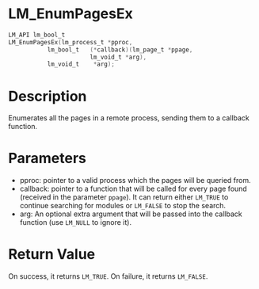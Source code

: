 # LM_EnumPagesEx

```c
LM_API lm_bool_t
LM_EnumPagesEx(lm_process_t *pproc,
           lm_bool_t   (*callback)(lm_page_t *ppage,
                       lm_void_t *arg),
           lm_void_t    *arg);
```

# Description

Enumerates all the pages in a remote process, sending them to a callback function.

# Parameters

- pproc: pointer to a valid process which the pages will be queried from.
- callback: pointer to a function that will be called for every page found (received in the parameter `ppage`). It can return either `LM_TRUE` to continue searching for modules or `LM_FALSE` to stop the search.
- arg: An optional extra argument that will be passed into the callback function (use `LM_NULL` to ignore it).

# Return Value

On success, it returns `LM_TRUE`. On failure, it returns `LM_FALSE`.

